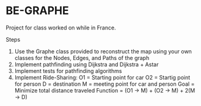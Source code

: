 # BE-GRAPHE

Project for class worked on while in France.

Steps
   1) Use the Graphe class provided to reconstruct the map using 
      your own classes for the Nodes, Edges, and Paths of the graph
   2) Implement pathfinding using Dijkstra and Dijkstra + Astar
   3) Implement tests for pathfinding algorithms
   4) Implement Ride-Sharing:
               O1 = Starting point for car
               O2 = Startig point for person
               D = destination
               M = meeting point for car and person
               Goal = Minimize total distance traveled 
               Function = (O1 -> M) + (O2 -> M) + 2(M -> D)

